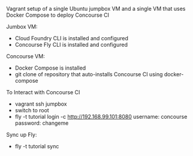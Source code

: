 Vagrant setup of a single Ubuntu jumpbox VM and a single VM that uses Docker Compose to deploy Concourse CI

Jumbox VM:
- Cloud Foundry CLI is installed and configured
- Concourse Fly CLI is installed and configured

Concourse VM:
- Docker Compose is installed
- git clone of repository that auto-installs Concourse CI using docker-compose

To Interact with Concourse CI
- vagrant ssh jumpbox
- switch to root
- fly -t tutorial login -c http://192.168.99.101:8080
	username: concourse
	password: changeme

Sync up Fly:
- fly -t tutorial sync


